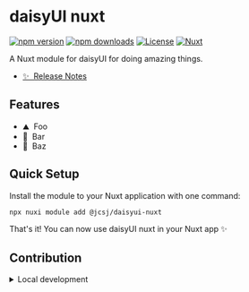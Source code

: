 <!--
Get your module up and running quickly.

Find and replace all on all files (CMD+SHIFT+F):
- Name: daisyUI nuxt
- Package name: @jcsj/daisyui-nuxt
- Description: A Nuxt module for daisyUI
-->

# daisyUI nuxt

[![npm version][npm-version-src]][npm-version-href]
[![npm downloads][npm-downloads-src]][npm-downloads-href]
[![License][license-src]][license-href]
[![Nuxt][nuxt-src]][nuxt-href]

A Nuxt module for daisyUI for doing amazing things.

- [✨ &nbsp;Release Notes](/CHANGELOG.md)
<!-- - [🏀 Online playground](https://stackblitz.com/github/your-org/@jcsj/daisyui-nuxt?file=playground%2Fapp.vue) -->
<!-- - [📖 &nbsp;Documentation](https://example.com) -->

## Features

<!-- Highlight some of the features your module provide here -->
- ⛰ &nbsp;Foo
- 🚠 &nbsp;Bar
- 🌲 &nbsp;Baz

## Quick Setup

Install the module to your Nuxt application with one command:

```bash
npx nuxi module add @jcsj/daisyui-nuxt
```

That's it! You can now use daisyUI nuxt in your Nuxt app ✨


## Contribution

<details>
  <summary>Local development</summary>
  
  ```bash
  # Install dependencies
  npm install
  
  # Generate type stubs
  npm run dev:prepare
  
  # Develop with the playground
  npm run dev
  
  # Build the playground
  npm run dev:build
  
  # Run ESLint
  npm run lint
  
  # Run Vitest
  npm run test
  npm run test:watch
  
  # Release new version
  npm run release
  ```

</details>


<!-- Badges -->
[npm-version-src]: https://img.shields.io/npm/v/@jcsj/daisyui-nuxt/latest.svg?style=flat&colorA=020420&colorB=00DC82
[npm-version-href]: https://npmjs.com/package/@jcsj/daisyui-nuxt

[npm-downloads-src]: https://img.shields.io/npm/dm/@jcsj/daisyui-nuxt.svg?style=flat&colorA=020420&colorB=00DC82
[npm-downloads-href]: https://npmjs.com/package/@jcsj/daisyui-nuxt

[license-src]: https://img.shields.io/npm/l/@jcsj/daisyui-nuxt.svg?style=flat&colorA=020420&colorB=00DC82
[license-href]: https://npmjs.com/package/@jcsj/daisyui-nuxt

[nuxt-src]: https://img.shields.io/badge/Nuxt-020420?logo=nuxt.js
[nuxt-href]: https://nuxt.com
